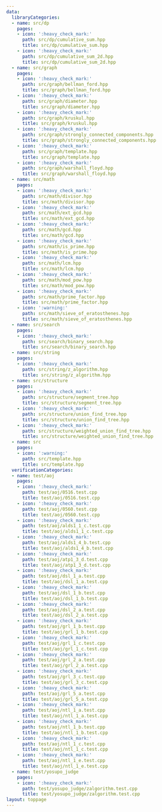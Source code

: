 ```yaml
---
data:
  libraryCategories:
  - name: src/dp
    pages:
    - icon: ':heavy_check_mark:'
      path: src/dp/cumulative_sum.hpp
      title: src/dp/cumulative_sum.hpp
    - icon: ':heavy_check_mark:'
      path: src/dp/cumulative_sum_2d.hpp
      title: src/dp/cumulative_sum_2d.hpp
  - name: src/graph
    pages:
    - icon: ':heavy_check_mark:'
      path: src/graph/bellman_ford.hpp
      title: src/graph/bellman_ford.hpp
    - icon: ':heavy_check_mark:'
      path: src/graph/diameter.hpp
      title: src/graph/diameter.hpp
    - icon: ':heavy_check_mark:'
      path: src/graph/kruskul.hpp
      title: src/graph/kruskul.hpp
    - icon: ':heavy_check_mark:'
      path: src/graph/strongly_connected_components.hpp
      title: src/graph/strongly_connected_components.hpp
    - icon: ':heavy_check_mark:'
      path: src/graph/template.hpp
      title: src/graph/template.hpp
    - icon: ':heavy_check_mark:'
      path: src/graph/warshall_floyd.hpp
      title: src/graph/warshall_floyd.hpp
  - name: src/math
    pages:
    - icon: ':heavy_check_mark:'
      path: src/math/divisor.hpp
      title: src/math/divisor.hpp
    - icon: ':heavy_check_mark:'
      path: src/math/ext_gcd.hpp
      title: src/math/ext_gcd.hpp
    - icon: ':heavy_check_mark:'
      path: src/math/gcd.hpp
      title: src/math/gcd.hpp
    - icon: ':heavy_check_mark:'
      path: src/math/is_prime.hpp
      title: src/math/is_prime.hpp
    - icon: ':heavy_check_mark:'
      path: src/math/lcm.hpp
      title: src/math/lcm.hpp
    - icon: ':heavy_check_mark:'
      path: src/math/mod_pow.hpp
      title: src/math/mod_pow.hpp
    - icon: ':heavy_check_mark:'
      path: src/math/prime_factor.hpp
      title: src/math/prime_factor.hpp
    - icon: ':warning:'
      path: src/math/sieve_of_eratosthenes.hpp
      title: src/math/sieve_of_eratosthenes.hpp
  - name: src/search
    pages:
    - icon: ':heavy_check_mark:'
      path: src/search/binary_search.hpp
      title: src/search/binary_search.hpp
  - name: src/string
    pages:
    - icon: ':heavy_check_mark:'
      path: src/string/z_algorithm.hpp
      title: src/string/z_algorithm.hpp
  - name: src/structure
    pages:
    - icon: ':heavy_check_mark:'
      path: src/structure/segment_tree.hpp
      title: src/structure/segment_tree.hpp
    - icon: ':heavy_check_mark:'
      path: src/structure/union_find_tree.hpp
      title: src/structure/union_find_tree.hpp
    - icon: ':heavy_check_mark:'
      path: src/structure/weighted_union_find_tree.hpp
      title: src/structure/weighted_union_find_tree.hpp
  - name: src
    pages:
    - icon: ':warning:'
      path: src/template.hpp
      title: src/template.hpp
  verificationCategories:
  - name: test/aoj
    pages:
    - icon: ':heavy_check_mark:'
      path: test/aoj/0516.test.cpp
      title: test/aoj/0516.test.cpp
    - icon: ':heavy_check_mark:'
      path: test/aoj/0560.test.cpp
      title: test/aoj/0560.test.cpp
    - icon: ':heavy_check_mark:'
      path: test/aoj/alds1_1_c.test.cpp
      title: test/aoj/alds1_1_c.test.cpp
    - icon: ':heavy_check_mark:'
      path: test/aoj/alds1_4_b.test.cpp
      title: test/aoj/alds1_4_b.test.cpp
    - icon: ':heavy_check_mark:'
      path: test/aoj/atp1_3_d.test.cpp
      title: test/aoj/atp1_3_d.test.cpp
    - icon: ':heavy_check_mark:'
      path: test/aoj/dsl_1_a.test.cpp
      title: test/aoj/dsl_1_a.test.cpp
    - icon: ':heavy_check_mark:'
      path: test/aoj/dsl_1_b.test.cpp
      title: test/aoj/dsl_1_b.test.cpp
    - icon: ':heavy_check_mark:'
      path: test/aoj/dsl_2_a.test.cpp
      title: test/aoj/dsl_2_a.test.cpp
    - icon: ':heavy_check_mark:'
      path: test/aoj/grl_1_b.test.cpp
      title: test/aoj/grl_1_b.test.cpp
    - icon: ':heavy_check_mark:'
      path: test/aoj/grl_1_c.test.cpp
      title: test/aoj/grl_1_c.test.cpp
    - icon: ':heavy_check_mark:'
      path: test/aoj/grl_2_a.test.cpp
      title: test/aoj/grl_2_a.test.cpp
    - icon: ':heavy_check_mark:'
      path: test/aoj/grl_3_c.test.cpp
      title: test/aoj/grl_3_c.test.cpp
    - icon: ':heavy_check_mark:'
      path: test/aoj/grl_5_a.test.cpp
      title: test/aoj/grl_5_a.test.cpp
    - icon: ':heavy_check_mark:'
      path: test/aoj/ntl_1_a.test.cpp
      title: test/aoj/ntl_1_a.test.cpp
    - icon: ':heavy_check_mark:'
      path: test/aoj/ntl_1_b.test.cpp
      title: test/aoj/ntl_1_b.test.cpp
    - icon: ':heavy_check_mark:'
      path: test/aoj/ntl_1_c.test.cpp
      title: test/aoj/ntl_1_c.test.cpp
    - icon: ':heavy_check_mark:'
      path: test/aoj/ntl_1_e.test.cpp
      title: test/aoj/ntl_1_e.test.cpp
  - name: test/yosupo_judge
    pages:
    - icon: ':heavy_check_mark:'
      path: test/yosupo_judge/zalgorithm.test.cpp
      title: test/yosupo_judge/zalgorithm.test.cpp
layout: toppage
---
```

